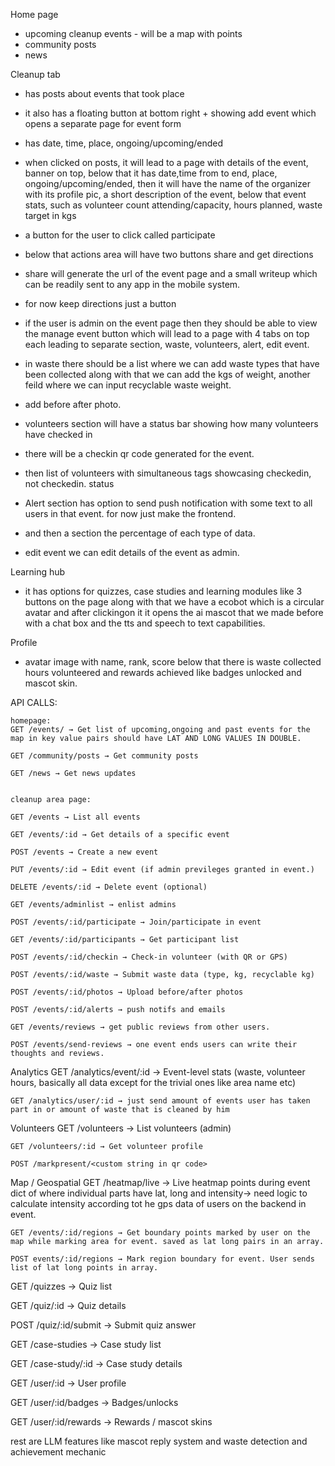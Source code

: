 

Home page
 - upcoming cleanup events - will be a map with points 
 - community posts
 - news

Cleanup tab
 - has posts about events that took place 
 - it also has a floating button at bottom right + showing add event which opens a separate page for event form 
- has date, time, place, ongoing/upcoming/ended
 - when clicked on posts, it will lead to a page with details of the event, banner on top, below that it has date,time from to end, place, ongoing/upcoming/ended, then it will have the name of the organizer with its profile pic, a short description of the event, below that event stats, such as volunteer count attending/capacity, hours planned, waste target in kgs

 - a button for the user to click called participate 
 - below that actions area will have two buttons share and get directions
 - share will generate the url of the event page and a small writeup which can be readily sent to any app in the mobile system.
 - for now keep directions just a button
 - if the user is admin on the event page then they should be able to view the manage event button which will lead to a page with 4 tabs on top each leading to separate section, waste, volunteers, alert, edit event.
 - in waste there should be a list where we can add waste types that have been collected along with that we can add the kgs of weight, another feild where we can input recyclable waste weight.

- add before after photo.

- volunteers section will have a status bar showing how many volunteers have checked in
- there will be a checkin qr code generated for the event.
- then list of volunteers with simultaneous tags showcasing checkedin, not checkedin. status
- Alert section has option to send push notification with some text to all users in that event. for now just make the frontend.
- and then a section the percentage of each type of data.
- edit event we can edit details of the event as admin.


Learning hub
- it has options for quizzes, case studies and learning modules like 3 buttons on the page along with that we have a ecobot which is a circular avatar and after clickingon it it opens the ai mascot that we made before with a chat box and the tts and speech to text capabilities.

Profile
- avatar image with name, rank, score below that there is waste collected hours volunteered and rewards achieved like badges unlocked and mascot skin.









API CALLS:

    homepage: 
    GET /events/ → Get list of upcoming,ongoing and past events for the map in key value pairs should have LAT AND LONG VALUES IN DOUBLE.

    GET /community/posts → Get community posts

    GET /news → Get news updates

    
    cleanup area page:
    
    GET /events → List all events

    GET /events/:id → Get details of a specific event

    POST /events → Create a new event

    PUT /events/:id → Edit event (if admin previleges granted in event.)

    DELETE /events/:id → Delete event (optional)
    
    GET /events/adminlist → enlist admins

    POST /events/:id/participate → Join/participate in event 

    GET /events/:id/participants → Get participant list

    POST /events/:id/checkin → Check-in volunteer (with QR or GPS)

    POST /events/:id/waste → Submit waste data (type, kg, recyclable kg)

    POST /events/:id/photos → Upload before/after photos

    POST /events/:id/alerts → push notifs and emails 
    
    GET /events/reviews → get public reviews from other users.

    POST /events/send-reviews → one event ends users can write their thoughts and reviews.

Analytics
    GET /analytics/event/:id → Event-level stats (waste, volunteer hours, basically all data except for the trivial ones like area name etc)

    GET /analytics/user/:id → just send amount of events user has taken part in or amount of waste that is cleaned by him
    
Volunteers
    GET /volunteers → List volunteers (admin)

    GET /volunteers/:id → Get volunteer profile
    
    POST /markpresent/<custom string in qr code>

Map / Geospatial
    GET /heatmap/live → Live heatmap points during event  dict of where individual parts have lat, long and intensity-> need logic to calculate intensity according tot he gps data of users on the backend in event.

    GET /events/:id/regions → Get boundary points marked by user on the map while marking area for event. saved as lat long pairs in an array. 

    POST events/:id/regions → Mark region boundary for event. User sends list of lat long points in array.

GET /quizzes → Quiz list

GET /quiz/:id → Quiz details

POST /quiz/:id/submit → Submit quiz answer

GET /case-studies → Case study list

GET /case-study/:id → Case study details


GET /user/:id → User profile

GET /user/:id/badges → Badges/unlocks

GET /user/:id/rewards → Rewards / mascot skins


rest are LLM features like mascot reply system and waste detection and achievement mechanic

    
    
    


    